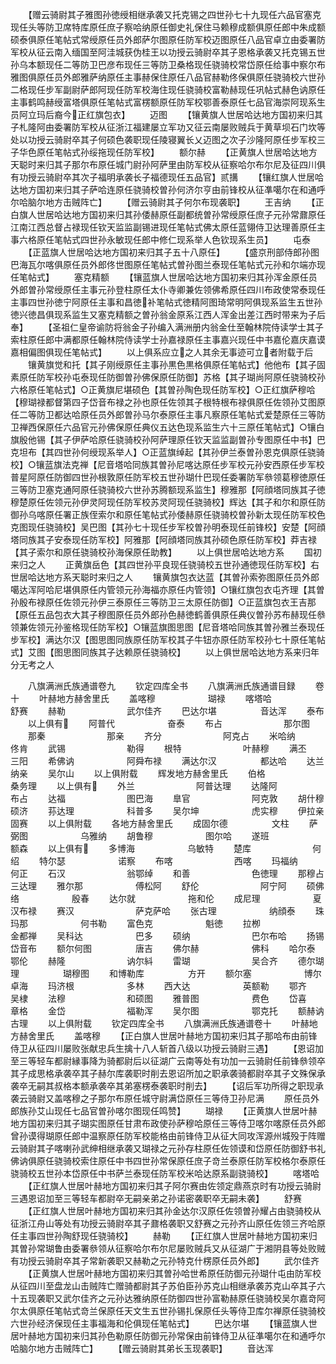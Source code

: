 <!-- { "loadSidebar": true } -->
　　【赠云骑尉其子雅图孙徳绶相继承袭又托克锡之四世孙七十九现任六品官塞克现任头等防卫席特库原任庶子察哈纳原任御史礼保住马赖穆成额俱原任郎中朱成额硕泰俱原任笔帖式常绶原任员外郎萨尔图原任防军校迈图原任八品官卓立由委署防军校从征云南入缅国至阿洼城获伪桂王以功授云骑尉卒其子恩格承袭又托克锡五世孙乌本额现任二等防卫巴彦布现任三等防卫桑格现任骁骑校常岱原任给事中察尔布雅图俱原任员外郎雅萨纳原任主事赫保住原任八品官赫勒佟保俱原任骁骑校六世孙二格现任步军副尉萨郎阿现任防军校海住现任骁骑校富勒赫现任巩帖式赫色讷原任主事鹤鸣赫绶富塔俱原任笔帖式富楞额原任防军校鄂善泰原任七品官海崇阿现系生员阿立玛后裔今正红旗包衣】
　　迈图
　　【镶黄旗人世居哈达地方国初来归其子札隆阿由委署防军校从征浙江福建屡立军功又征云南屡败贼兵于黄草坝石门坎等处以功授云骑尉卒其子何硕色袭职现任陵寝翼长乂迈图之次子沙隆阿原任步军校三子华色原任笔帖式孙绥拖现任防军校】
　　额尔赫
　　【正黄旗人世居哈达地方天聪时来归其子那尔布原任城门尉孙阿萨里由防军校从征察哈尔布尔尼及征四川俱有功授云骑尉卒其次子福明承袭长子福德现任五品官】贰搆
　　【镶红旗人世居哈达地方国初来归其子萨哈连原任骁骑校曽孙何济尔亨由前锋校从征凖噶尔在和通呼尔哈脑尔地方击贼阵亡】
　　【赠云骑尉其子何尔布现袭职】
　　王吉纳
　　【正白旗人世居哈达地方国初来归其孙倭赫原任副都统曽孙常绶原任庶子元孙常鼐原任江南江西总督占禄现任钦天监监副锡进现任笔帖式佛太原任蓝翎侍卫达理善原任主事六格原任笔帖式四世孙永敏现任郎中修仁现系举人色钦现系生员】
　　屯泰
　　【正蓝旗人世居哈达地方国初来归其子五十八原任】
　　【盛京刑部侍郎孙图巴海瓦尔喀俱原任员外郎佟世图原任笔帖式曽孙图兰泰现任笔帖式元孙和尔端亦现任笔帖式】
　　塞克精额
　　【镶蓝旗人世居哈达地方国初来归其孙浑金原任员外郎曽孙常绶原任主事元孙登柱原任太仆寺卿兼佐领佛希原任四川布政使常泰现任主事四世孙徳宁阿原任主事和昌徳补笔帖式徳精阿图琦常明阿俱现系监生五世孙徳兴徳昌俱现系监生又塞克精额之曽孙翁金原系江西人浑金出差江西时带来为子后奉】
　　【圣祖仁皇帝谕防将翁金子孙编入满洲册内翁金仕至翰林院侍读学士其子索柱原任郎中满都原任翰林院侍读学士孙嘉禄原任主事嘉兴现任中书嘉伦嘉庆嘉谟嘉相偏图俱现任笔帖式】
　　以上俱系应立之人其余无事迹可立者附载于后
　　镶黄旗觉和托【其子刚绶原任主事孙黒色黒格俱原任笔帖式】他他布【其子固素原任防军校孙屯泰现任防御曽孙佛保原任防御】苏格【其子瑚尚阿原任骁骑校孙六格原任笔帖式】○正黄旗尼堪硕色【其曽孙陶色现任防军校】○正红旗萨穆哈【穆瑚禄都督第四子岱音布禄之孙也原任佐领其子根特根布禄俱原任佐领孙艾图原任二等防卫都达哈原任员外郎曽孙马尔泰原任主事凡察原任笔帖式爱楚原任三等防卫禅西保原任六品官元孙佛保原任典仪五达色现系监生六十三原任笔帖式】○镶白旗殷他锡【其子伊萨哈原任骁骑校孙阿萨理原任钦天监监副曽孙专图原任中书】巴克坦布【其四世孙何绶现系举人】○正蓝旗绰起【其孙伊兰泰曽孙恩克俱原任骁骑校】○镶蓝旗法克禅【尼音塔哈同族其曽孙尼喀达原任步军校元孙安西原任步军校普星阿原任防御四世孙根敦原任防军校五世孙瑚什巴现任委署防军叅领葛穆徳原任三等防卫塞克通阿原任骁骑校六世孙苏腾额现系监生】穆雅那【阿顔塔同族其子徳穆楚原任佐领元孙伊灵阿现任防军校苏灵阿现任骁骑校】辉达【其子和尔和原任防御孙乌喀原任署正族侄索尔和原任笔帖式孙倭赫原任骁骑校曽孙新太现任防军校色克图现任骁骑校】吴巴图【其孙七十现任步军校曽孙明泰现任前锋校】安楚【阿顔塔同族其子安泰现任防军校】阿雅那【阿顔塔同族其孙硕色原任防军校】莽吉禄【其子索尔和原任骁骑校孙海保原任助教】
　　以上俱世居哈达地方系
　　国初来归之人
　　正黄旗岳色【其四世孙平良现任骁骑校五世孙通徳现任防军校】右世居哈达地方系天聪时来归之人
　　镶黄旗包衣达蓝【其曽孙索弥图原任员外郎噶达浑阿哈尼堪俱原任内管领元孙海福亦原任内管领】○镶红旗包衣屯齐理【其曽孙殷布禄原任佐领元孙伊三泰原任三等防卫三太原任防御】○正蓝旗包衣王吉那【原任五品包衣大其子穆图原任员外郎孙色赫徳鹤善俱原任典仪曽孙苏布赫现任叅领兼佐领元孙鉴格现任防军校】○镶蓝旗图思图【尼音塔哈同族其曽孙雅兰泰现任步军校】满达尔汉【图思图同族原任防军校其子牛钮亦原任防军校孙七十原任笔帖式】艾图【图思图同族其子达赖原任骁骑校】
　　以上俱世居哈达地方系来归年分无考之人


　　八旗满洲氏族通谱卷九
　　钦定四库全书
　　八旗满洲氏族通谱目録
　　卷十
　　叶赫地方赫舍里氏
　　盖喀穆　　　　　　瑚禄
　　喀塔哈　　　　　　舒赛
　　赫勒　　　　　　　武尔佳齐
　　巴达尔堪　　　　　音达浑
　　泰布
　　以上俱有
　　阿普代　　　　　　奋泰
　　布占　　　　　　　那尔图
　　那秦　　　　　　　那亲
　　齐分　　　　　　　阿克占
　　米哈纳　　　　　　佟肯
　　武锡　　　　　　　勒得
　　根特　　　　　　　叶赫穆
　　满丕　　　　　　　三阳
　　希佛讷　　　　　　阿舜布禄
　　满达尔汉　　　　　都达哈
　　达兰　　　　　　　纳亲
　　吴尔山
　　以上俱附载
　　辉发地方赫舍里氏
　　伯格　　　　　　　桑务理
　　以上俱有
　　外兰　　　　　　　阿普达理
　　达隆阿　　　　　　布占
　　达福　　　　　　　图巴海
　　臯官　　　　　　　阿克敦
　　胡什穆　　　　　　硕济
　　荪达理　　　　　　科普多
　　吴尔坤　　　　　　虎实穆
　　伊拉亲　　　　　　固赛
　　以上俱附载
　　各地方赫舍里氏
　　成固尔德　　　　　文柱
　　萨弼图　　　　　　乌雅纳
　　胡鲁穆　　　　　　图尔哈
　　遂班　　　　　　　额森
　　以上俱有
　　多博海　　　　　　乌敏特
　　楚库　　　　　　　何绍
　　特尔瑟　　　　　　诺察
　　布喀　　　　　　　西喀
　　玛福纳　　　　　　何正
　　石汉　　　　　　　翁鄂绰
　　和善　　　　　　　色徳理
　　那穆占　　　　　　三达理
　　雅尔那　　　　　　傅松阿
　　舒伦　　　　　　　阿宁阿
　　硕佛络　　　　　　殷春
　　达尔就　　　　　　拖和伦
　　成尼理　　　　　　夏汉布禄
　　赛汉　　　　　　　萨克萨哈
　　张古理　　　　　　纳顔泰
　　珠玛那　　　　　　何书勒
　　富色克　　　　　　魁徳
　　拉栁　　　　　　　金都禅
　　吴科达　　　　　　巴多
　　硕纳　　　　　　　巴尔布哈
　　扬锡　　　　　　　岱音布
　　额尔何图　　　　　唐吉
　　佛尔赫　　　　　　佛科
　　哈尔泰　　　　　　鄂伦
　　赫隆　　　　　　　讷尔紏
　　雷瑚　　　　　　　吴合齐
　　德尔瑚理　　　　　瑚穆图
　　和博勒库　　　　　方开
　　额尔塞　　　　　　博尔卓海
　　玛济根　　　　　　多林
　　西大达　　　　　　英额勒
　　鄂齐　　　　　　　吴棣
　　法穆　　　　　　　和硕图
　　雅普图　　　　　　费色
　　岱喜　　　　　　　章格
　　金岱　　　　　　　福勒浑
　　吴尔图　　　　　　鄂克托
　　额赫讷　　　　　　古理
　　以上俱附载
　　钦定四库全书
　　八旗满洲氏族通谱卷十
　　叶赫地方赫舍里氏
　　盖喀穆
　　【正白旗人世居叶赫地方国初来归其子那哈布由前锋侍卫从征四川屡败张献忠兵生擒十八人斩首八级以功授云骑尉三遇】
　　【恩诏加至三等轻车都尉縁事降为骑都尉后以征湖广云南等处有功加一云骑尉任前锋叅领卒其子成思格承袭卒其子赫尔库袭职时削去恩诏所加之职承袭骑都尉卒其子文殊保承袭卒无嗣其叔格本额承袭卒其弟塞楞泰袭职时削去】
　　【诏后军功所得之职现承袭云骑尉又盖喀穆之子那尔布原任城守尉满岱原任三等侍卫孙尼满
　　原任员外郎族孙艾山现任七品官曽孙喀尔图现任鸣赞】
　　瑚禄
　　【正黄旗人世居叶赫地方国初来归其子瑚实图原任甘肃布政使孙萨穆哈原任三等侍卫喀尔喀原任员外郎曾孙谟得瑚原任郎中温察原任防军校能格由前锋侍卫从征大同攻浑源州城殁于阵赠云骑尉其子喀喇孙武绅相继承袭又瑚禄之元孙存柱原任佐领谟和岱原任防御舒书礼佛讷俱原任骁骑校索住原任中书四世孙常保原任庶子竒兰泰原任防军校格尔泰原任骁骑校五世孙本岱原任中书萨兰泰现任防军校米哈达原系副骁骑校】
　　喀塔哈
　　【正红旗人世居叶赫地方国初来归其子阿尔赛由佐领定鼎燕京时有功授云骑尉三遇恩诏加至三等轻车都尉卒无嗣亲弟之孙诺密袭职卒无嗣未袭】
　　舒赛
　　【正红旗人世居叶赫地方国初来归其孙金达尔汉原任佐领曽孙耀占由骁骑校从征浙江舟山等处有功授云骑尉卒其子鼐格袭职又舒赛之元孙齐山原任佐领三齐哈原任主事四世孙陶舒现任骁骑校】
　　赫勒
　　【正红旗人世居叶赫地方国初来归其曽孙常瑚鲁由委署叅领从征察哈尔布尔尼屡败贼兵又从征湖广于湘阴县等处败贼有功授云骑尉卒其子常新袭职又赫勒之元孙特克什楞原任员外郎】
　　武尔佳齐
　　【正黄旗人世居叶赫地方国初来归其曽孙哈世希原任防御元孙瑚什屯由防军校从征四川至盘龙山击贼阵亡赠骑都尉其子苏伯臣孙苏克山相继承袭苏克山卒其子六十五现袭职又武尔佳齐之元孙达雅纳原任防御四世孙富勒赫原任骁骑校吴尔嘉竒阿尔太俱原任笔帖式竒兰保原任天文生五世孙锡扎保原任头等侍卫库尔禅原任骁骑校六世孙经济保现任主事福海和伦俱现任笔帖式】
　　巴达尔堪
　　【镶蓝旗人世居叶赫地方国初来归其孙色勒原任防御元孙常保由前锋侍卫从征凖噶尔在和通呼尔哈脑尔地方击贼阵亡】
　　【赠云骑尉其弟长玉现袭职】
　　音达浑
